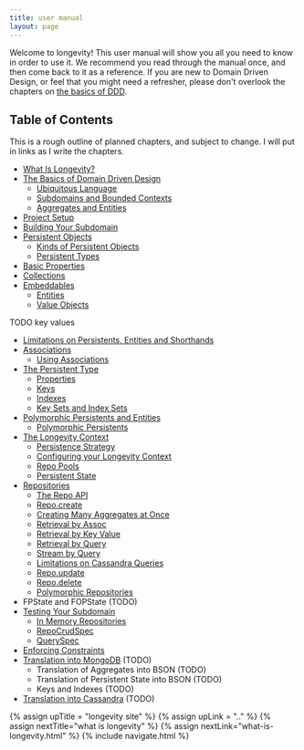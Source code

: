 ```yaml
---
title: user manual
layout: page
---
```


Welcome to longevity! This user manual will show you all you need to
know in order to use it. We recommend you read through the manual
once, and then come back to it as a reference. If you are new to
Domain Driven Design, or feel that you might need a refresher, please
don't overlook the chapters on [the basics of DDD](./ddd-basics/).

## Table of Contents

This is a rough outline of planned chapters, and subject to change. I
will put in links as I write the chapters.

- [What Is Longevity?](what-is-longevity.html)
- [The Basics of Domain Driven Design](ddd-basics)
  - [Ubiquitous Language](ddd-basics/ubiquitous-language.html)
  - [Subdomains and Bounded Contexts](ddd-basics/subdomains-and-bounded-contexts.html)
  - [Aggregates and Entities](ddd-basics/aggregates-and-entities.html)
- [Project Setup](project-setup.html)
- [Building Your Subdomain](subdomain.html)
- [Persistent Objects](persistent)
  - [Kinds of Persistent Objects](persistent/kinds.html)
  - [Persistent Types](persistent/ptypes.html)
- [Basic Properties](basics.html)
- [Collections](collections.html)
- [Embeddables](embeddables)
  - [Entities](embeddables/entities.html)
  - [Value Objects](embeddables/value-objects.html)

TODO key values

- [Limitations on Persistents, Entities and Shorthands](limitations.html)
- [Associations](associations)
  - [Using Associations](associations/using-associations.html)
- [The Persistent Type](ptype)
  - [Properties](ptype/properties.html)
  - [Keys](ptype/keys.html)
  - [Indexes](ptype/indexes.html)
  - [Key Sets and Index Sets](ptype/key-sets-and-index-sets.html)
- [Polymorphic Persistents and Entities](poly)
  - [Polymorphic Persistents](poly/persistents.html)
- [The Longevity Context](context)
  - [Persistence Strategy](context/pstrat.html)
  - [Configuring your Longevity Context](context/config.html)
  - [Repo Pools](context/repo-pools.html)
  - [Persistent State](context/persistent-state.html)
- [Repositories](repo/index.html)
  - [The Repo API](repo/repo-api.html)
  - [Repo.create](repo/create.html)
  - [Creating Many Aggregates at Once](repo/create-many.html)
  - [Retrieval by Assoc](repo/retrieve-assoc.html)
  - [Retrieval by Key Value](repo/retrieve-keyval.html)
  - [Retrieval by Query](repo/query.html)
  - [Stream by Query](repo/stream.html)
  - [Limitations on Cassandra Queries](repo/cassandra-query-limits.html)
  - [Repo.update](repo/update.html)
  - [Repo.delete](repo/delete.html)
  - [Polymorphic Repositories](repo/poly.html)
- FPState and FOPState (TODO)
- [Testing Your Subdomain](testing)
  - [In Memory Repositories](testing/in-mem-repos.html)
  - [RepoCrudSpec](testing/repo-crud-spec.html)
  - [QuerySpec](testing/query-spec.html)
- [Enforcing Constraints](constraints.html)
- [Translation into MongoDB](mongo) (TODO)
  - Translation of Aggregates into BSON (TODO)
  - Translation of Persistent State into BSON (TODO)
  - Keys and Indexes (TODO)
- [Translation into Cassandra](cassandra) (TODO)

{% assign upTitle = "longevity site" %}
{% assign upLink = ".." %}
{% assign nextTitle="what is longevity" %}
{% assign nextLink="what-is-longevity.html" %}
{% include navigate.html %}
